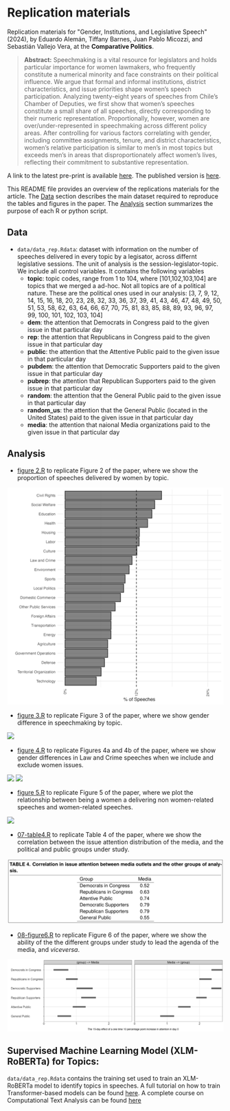 # Replication materials

Replication materials for "Gender, Institutions, and Legislative Speech" (2024), by Eduardo Alemán, Tiffany Barnes, Juan Pablo Micozzi, and Sebastián Vallejo Vera, at the __Comparative Politics__.

> __Abstract:__
> Speechmaking is a vital resource for legislators and holds particular importance for women lawmakers, who frequently constitute a numerical minority and face constraints on their political influence. We argue that formal and informal institutions, district characteristics, and issue priorities shape women’s speech participation. Analyzing twenty-eight years of speeches from Chile’s Chamber of Deputies, we first show that women’s speeches constitute a small share of all speeches, directly corresponding to their numeric representation. Proportionally, however, women are over/under-represented in speechmaking across different policy areas. After controlling for various factors correlating with gender, including committee assignments, tenure, and district characteristics, women’s relative participation is similar to men’s in most topics but exceeds men’s in areas that disproportionately affect women’s lives, reflecting their commitment to substantive representation. 

A link to the latest pre-print is available [here](final_manuscript.pdf). The published version is [here](https://www.ingentaconnect.com/content/cuny/cp/pre-prints/content-jcpo23248).

This README file provides an overview of the replications materials for the article. The [Data](https://github.com/svallejovera/gender_inst_speeches#data) section describes the main dataset required to reproduce the tables and figures in the paper. The [Analysis](https://github.com/svallejovera/gender_inst_speeches#code) section summarizes the purpose of each R or python script. 

## Data
  - `data/data_rep.Rdata`: dataset with information on the number of speeches delivered in every topic by a legisator, across differnt legislative sessions. The unit of analysis is the session-legislator-topic. We include all control variables. It contains the following variables
      - **topic**: topic codes, range from 1 to 104, where [101,102,103,104] are topics that we merged a ad-hoc. Not all topics are of a political nature. These are the political ones used in our analysis: [3, 7, 9, 12, 14, 15, 16, 18, 20, 23, 28, 32, 33, 36, 37, 39, 41, 43, 46, 47, 48, 49, 50, 51, 53, 58, 62, 63, 64, 66, 67, 70, 75, 81, 83, 85, 88, 89, 93, 96, 97, 99, 100, 101, 102, 103, 104]
      - **dem**: the attention that Democrats in Congress paid to the given issue in that particular day
      - **rep**: the attention that Republicans in Congress paid to the given issue in that particular day
      - **public**: the attention that the Attentive Public paid to the given issue in that particular day      
      - **pubdem**: the attention that Democratic Supporters paid to the given issue in that particular day
      - **pubrep**: the attention that Republican Supporters paid to the given issue in that particular day      
      - **random**: the attention that the General Public paid to the given issue in that particular day
      - **random_us**: the attention that the General Public (located in the United States) paid to the given issue in that particular day            
      - **media**: the attention that naional Media organizations paid to the given issue in that particular day

## Analysis
  - [figure 2.R](https://github.com/svallejovera/gender_inst_speeches/blob/main/code/figure%202.R) to replicate Figure 2 of the paper, where we show the proportion of speeches delivered by women by topic.

<img src = "https://github.com/svallejovera/gender_inst_speeches/blob/main/figures/figure%202.jpeg">

  - [figure 3.R](https://github.com/svallejovera/gender_inst_speeches/blob/main/code/figure%203.R) to replicate Figure 3 of the paper, where we show gender difference in speechmaking by topic.

<img src = "https://github.com/svallejovera/gender_inst_speeches/blob/main/figures/figure%203.jpeg">

  - [figure 4.R](https://github.com/svallejovera/gender_inst_speeches/blob/main/code/figure%204.R) to replicate Figures 4a and 4b of the paper, where we show gender differences in Law and Crime speeches when we include and exclude women issues.

<img src = "https://github.com/svallejovera/gender_inst_speeches/blob/main/figures/figure%204a.jpeg">
<img src = "https://github.com/svallejovera/gender_inst_speeches/blob/main/figures/figure%204b.jpeg">

  - [figure 5.R](https://github.com/svallejovera/gender_inst_speeches/blob/main/code/figure%205.R) to replicate Figure 5 of the paper, where we plot the relationship between being a women a delivering non women-related speeches and women-related speeches.

<img src = "https://github.com/svallejovera/gender_inst_speeches/blob/main/figures/figure%205.jpeg">

  - [07-table4.R](https://github.com/SMAPPNYU/lead_follow_apsr/blob/master/03-analysis/07-table4.R) to replicate Table 4 of the paper, where we show the correlation between the issue attention distribution of the media, and the political and public groups under study.

<img src = "https://github.com/SMAPPNYU/lead_follow_apsr/blob/master/images/table4.png">

  - [08-figure6.R](https://github.com/SMAPPNYU/lead_follow_apsr/blob/master/03-analysis/08-figure6.R) to replicate Figure 6 of the paper, where we show the ability of the the different groups under study to lead the agenda of the media, and _viceversa_.

<img src = "https://github.com/SMAPPNYU/lead_follow_apsr/blob/master/images/figure6.png">

## Supervised Machine Learning Model (XLM-RoBERTa) for Topics:

`data/data_rep.Rdata` contains the training set used to train an XLM-RoBERTa model to identify topics in speeches. A full tutorial on how to train Transformer-based models can be found [here](https://colab.research.google.com/drive/1rWh6JVhJ4aZmdTYZUYVYo3AOGb2TOi6b?usp=sharing#scrollTo=Classification_Models). A complete course on Computational Text Analysis can be found [here](https://svallejovera.github.io/cpa_uwo/index.html)

